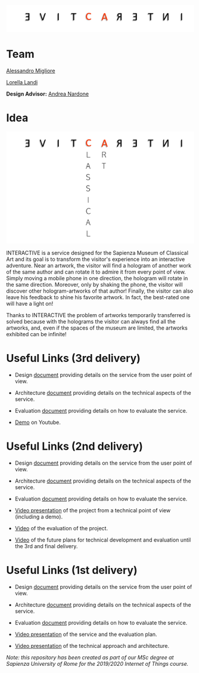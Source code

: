 ![logoPiccolo](/images/interactiveLogoPiccolo.png)
# Team
[Alessandro Migliore](https://www.linkedin.com/in/alessandro-migliore-bab4631a3)

[Lorella Landi](https://www.linkedin.com/in/lorella-landi-a485361a3/)

**Design Advisor:** [Andrea Nardone](https://www.linkedin.com/in/andrea-nardone-161740183/)

# Idea
![logo](/images/interACtive.png)

INTERACTIVE is a service designed for the Sapienza Museum of Classical Art and its goal is to transform the visitor's experience into an interactive adventure.
Near an artwork, the visitor will find a hologram of another work of the same author and can rotate it to admire it from every point of view. Simply moving a mobile phone in one direction, the hologram will rotate in the same direction. Moreover, only by shaking the phone, the visitor will discover other hologram-artworks of that author! Finally, the visitor can also leave his feedback to shine his favorite artwork. In fact, the best-rated one will have a light on!


Thanks to INTERACTIVE the problem of artworks temporarily transferred is solved because with the holograms the visitor can always find all the artworks, and,  even if the spaces of the museum are limited, the artworks exhibited can be infinite!


# Useful Links (3rd delivery)

- Design [document](https://github.com/alessandromigliore/InteractiveClassicalArt/blob/master/Third%20delivery/Design.md) providing details on the service from the user point of view.

- Architecture [document](https://github.com/alessandromigliore/InteractiveClassicalArt/blob/master/Third%20delivery/Architecture.md) providing details on the technical aspects of the service.

- Evaluation [document](https://github.com/alessandromigliore/InteractiveClassicalArt/blob/master/Third%20delivery/Evaluation.md) providing details on how to evaluate the service.

- [Demo]() on Youtube. 

# Useful Links (2nd delivery)

- Design [document](https://github.com/alessandromigliore/InteractiveClassicalArt/blob/master/Second%20delivery/Design.md) providing details on the service from the user point of view.

- Architecture [document](https://github.com/alessandromigliore/InteractiveClassicalArt/blob/master/Second%20delivery/Architecture.md) providing details on the technical aspects of the service.

- Evaluation [document](https://github.com/alessandromigliore/InteractiveClassicalArt/blob/master/Second%20delivery/Evaluation.md) providing details on how to evaluate the service.

- [Video presentation](https://www.youtube.com/watch?v=PBK3A3MP-Pk&feature=youtu.be) of the project from a technical point of view (including a demo). 
- [Video](https://youtu.be/Zpd_bwBcyuc) of the evaluation of the project.
- [Video](https://youtu.be/Lh0dFts2tMY) of the future plans for technical development and evaluation until the 3rd and final delivery.

# Useful Links (1st delivery)

- Design [document](https://github.com/alessandromigliore/InteractiveClassicalArt/blob/master/First%20delivery/Design.md) providing details on the service from the user point of view.

- Architecture [document](https://github.com/alessandromigliore/InteractiveClassicalArt/blob/master/First%20delivery/Architecture.md) providing details on the technical aspects of the service.

- Evaluation [document](https://github.com/alessandromigliore/InteractiveClassicalArt/blob/master/First%20delivery/Evaluation.md) providing details on how to evaluate the service.

- [Video presentation](https://youtu.be/t0RmKrMV30Q) of the service and the evaluation plan.
- [Video presentation](https://youtu.be/RbFbud1RUGk) of the technical approach and architecture.

*Note: this repository has been created as part of our MSc degree at Sapienza University of Rome for the 2019/2020 Internet of Things course.*
